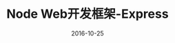 ---
title: Node Web开发框架-Express
date: 2016-10-25
banner: images/deer.jpg
thumbnail: images/deer.jpg
tag: Node
categories: 后端学习
---